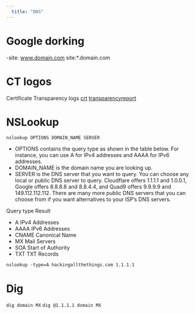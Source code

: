 ```yaml
---
  title: "DNS"
---
```


# Google dorking
-site: www.domain.com site:*.domain.com

# CT logos
Certificate Transparency logs
[crt](crt.sh)
[transparencyreport](https://transparencyreport.google.com/https/certificates)

# NSLookup

`nslookup OPTIONS DOMAIN_NAME SERVER`
- OPTIONS contains the query type as shown in the table below. For instance, you can use A for IPv4 addresses and AAAA for IPv6 addresses.
- DOMAIN_NAME is the domain name you are looking up.
- SERVER is the DNS server that you want to query. You can choose any local or public DNS server to query. Cloudflare offers 1.1.1.1 and 1.0.0.1, Google offers 8.8.8.8 and 8.8.4.4, and Quad9 offers 9.9.9.9 and 149.112.112.112. There are many more public DNS servers that you can choose from if you want alternatives to your ISP’s DNS servers.

Query type Result
- A IPv4 Addresses
- AAAA 	IPv6 Addresses
- CNAME 	Canonical Name
- MX 	Mail Servers
- SOA 	Start of Authority
- TXT 	TXT Records

`nslookup -type=A hackingallthethings.com 1.1.1.1`

# Dig
`dig domain MX`
`dig @1.1.1.1 domain MX`
